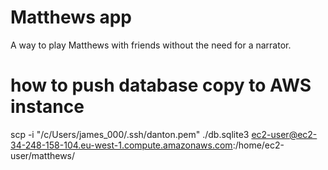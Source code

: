 # Matthews app

A way to play Matthews with friends without the need for a narrator.

# how to push database copy to AWS instance
scp -i "/c/Users/james_000/.ssh/danton.pem" ./db.sqlite3 ec2-user@ec2-34-248-158-104.eu-west-1.compute.amazonaws.com:/home/ec2-user/matthews/
